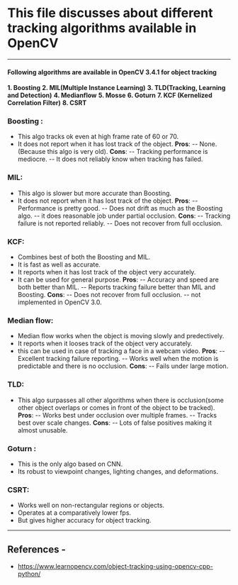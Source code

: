  # This file discusses about different tracking algorithms available in OpenCV
-------------------------------------------------------------------
#### Following algorithms are available in OpenCV 3.4.1 for object tracking
**1. Boosting**
**2. MIL(Multiple Instance Learning)**
**3. TLD(Tracking, Learning and Detection)**
**4. Medianflow** 
**5. Mosse**
**6. Goturn**
**7. KCF (Kernelized Correlation Filter)**
**8. CSRT**

### Boosting :
- This algo tracks ok even at high frame rate of 60 or 70.
- It does not report when it has lost track of the object.
**Pros**: 
-- None. (Because this algo is very old).
**Cons**:
-- Tracking performance is mediocre.
-- It does not reliably know when tracking has failed.

### MIL:
- This algo is slower but more accurate than Boosting.
- It does not report when it has lost track of the object.
**Pros**:
-- Performance is pretty good.
-- Does not drift as much as the Boosting algo.
-- it does reasonable job under partial occlusion.
**Cons**:
-- Tracking failure is not reported reliably.
-- Does not recover from full occlusion.

### KCF:
- Combines best of both the Boosting and MIL.
- It is fast as well as accurate.
- It reports when it has lost track of the object very accurately.
- It can be used for general purpose.
**Pros**:
-- Accuracy and speed are both better than MIL.
-- Reports tracking failure better than MIL and Boosting.
**Cons**: 
-- Does not recover from full occlusion.
-- not implemented in OpenCV 3.0.

### Median flow:
- Median flow works when the object is moving slowly and predectively.
- It reports when it looses track of the object very accurately.
- this can be used in case of tracking a face in a webcam video.
**Pros**:
-- Excellent tracking failure reporting.
-- Works well when the motion is predictable and there is no occlusion.
**Cons**:
-- Fails under large motion.


### TLD:
- This algo surpasses all other algorithms when there is occlusion(some other object overlaps or comes in front of the object to be tracked).
**Pros**:
-- Works best under occlusion over multiple frames.
-- Tracks best over scale changes.
**Cons**:
-- Lots of false positives making it almost unusable.

### Goturn :
- This is the only algo based on CNN.
- Its robust to viewpoint changes, lighting changes, and deformations.

### CSRT:
- Works well on non-rectangular regions or objects.
- Operates at a comparatively lower fps.
- But gives higher accuracy for object tracking.

-------------------------------------------------------------------
## References - 
- https://www.learnopencv.com/object-tracking-using-opencv-cpp-python/
